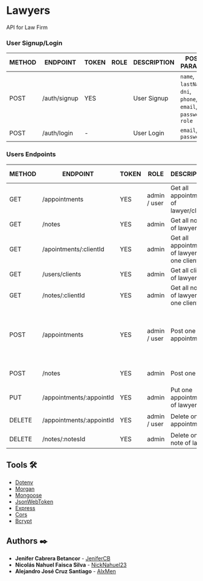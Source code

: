 # Lawyers

API for Law Firm

### User Signup/Login

METHOD | ENDPOINT         | TOKEN | ROLE | DESCRIPTION              | POST PARAMS                                                                                   | RETURNS
-------|------------------|-------|------|--------------------------|-----------------------------------------------------------------------------------------------|--------------------
POST   | /auth/signup     | YES   |      | User Signup              | `name`, `lastName`, `dni`, `phone`, `email`, `password`, `role` | `token`
POST   | /auth/login      | -     |      | User Login               | `email`, `password`                                             | `token`

### Users Endpoints

METHOD | ENDPOINT         | TOKEN | ROLE | DESCRIPTION              | POST PARAMS                                     | RETURNS
-------|------------------|-------|------|--------------------------|-------------------------------------------------|--------------------
GET    | /appointments | YES | admin / user | Get all appointments of lawyer/client |  | `[appointments Object]`
GET    | /notes | YES | admin | Get all notes of lawyer |  | `[notes Object]`
GET    | /apointments/:clientId | YES | admin | Get all appointments of lawyer with one client | `clientId` | `[appointments Object]` 
GET    | /users/clients | YES | admin | Get all clients of lawyer |  | `[clients Object]`
GET    | /notes/:clientId | YES | admin | Get all notes of lawyer with one client | `clientId` | `[notes Object]`  
POST    | /appointments | YES | admin / user | Post one appointment | `date`, `hour`, `modality`, `ambit`, `client`, `lawyer`, `message` | `new appointments Object`
POST    | /notes | YES | admin | Post one note | `text`, `client`, `lawyer` | `new notes Object`
PUT     | /appointments/:appointId | YES | admin | Put one appointment of lawyer | `appointId`, `date`, `hour` | `modified Object`
DELETE  | /appointments/:appointId | YES | admin / user | Delete one appointment | `appointId` | `delete appointment Object`
DELETE  | /notes/:notesId | YES | admin | Delete one note of lawyer | `notesId` | `delete note Object`

## Tools 🛠️

* [Dotenv](https://www.npmjs.com/package/dotenv)
* [Morgan](https://www.npmjs.com/package/morgan)
* [Mongoose](https://www.npmjs.com/package/mongoose)
* [JsonWebToken](https://www.npmjs.com/package/jwt)
* [Express](https://www.npmjs.com/package/express)
* [Cors](https://www.npmjs.com/package/cors)
* [Bcrypt](https://www.npmjs.com/package/bcrypt)

## Authors ✒️

* **Jenifer Cabrera Betancor** - [JeniferCB](https://github.com/JeniferCB)
* **Nicolás Nahuel Faisca Silva** - [NickNahuel23](https://github.com/NickNahuel23)
* **Alejandro José Cruz Santiago** - [AlxMen](https://github.com/AlxMen)
